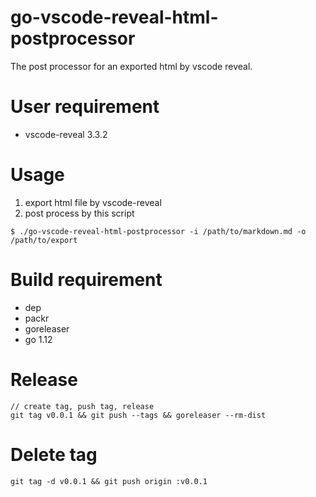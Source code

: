 # go-vscode-reveal-html-postprocessor

The post processor for an exported html by vscode reveal.

# User requirement

 - vscode-reveal 3.3.2

# Usage

1. export html file by vscode-reveal
2. post process by this script

```
$ ./go-vscode-reveal-html-postprocessor -i /path/to/markdown.md -o /path/to/export
```

# Build requirement

 - dep
 - packr
 - goreleaser
 - go 1.12

# Release

```
// create tag, push tag, release
git tag v0.0.1 && git push --tags && goreleaser --rm-dist
```

# Delete tag

```
git tag -d v0.0.1 && git push origin :v0.0.1
```